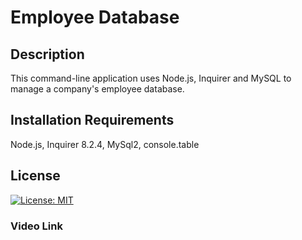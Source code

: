 # Employee Database

## Description

This command-line application uses Node.js, Inquirer and MySQL to manage a company's employee database.

## Installation Requirements

Node.js, Inquirer 8.2.4, MySql2, console.table

## License

[![License: MIT](https://img.shields.io/badge/License-MIT-yellow.svg)](https://opensource.org/licenses/MIT)

### Video Link